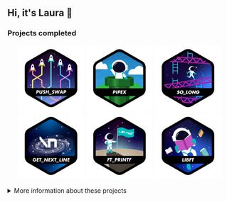 ## Hi, it's Laura 🤙

### Projects completed

<div align="center">
	
<a href="https://github.com/lbengo/42_School/tree/main/Cursus/push_swap">![42 Badge](https://github.com/lbengo/42_School/blob/main/42_badges/push_swapn.png)</a>
<a href="https://github.com/lbengo/42_School/tree/main/Cursus/pipex">![42 Badge](https://github.com/lbengo/42_School/blob/main/42_badges/pipexn.png)</a>
<a href="https://github.com/lbengo/42_School/tree/main/Cursus/so_long">![42 Badge](https://github.com/lbengo/42_School/blob/main/42_badges/so_longn.png)</a>
<a href="https://github.com/lbengo/42_School/tree/main/Cursus/get_next_line">![42 Badge](https://github.com/lbengo/42_School/blob/main/42_badges/get_next_linen.png)</a>
<a href="https://github.com/lbengo/42_School/tree/main/Cursus/ft_printf">![42 Badge](https://github.com/lbengo/42_School/blob/main/42_badges/ft_printfn.png)</a>
<a href="https://github.com/lbengo/42_School/tree/main/Cursus/Libft">![42 Badge](https://github.com/lbengo/42_School/blob/main/42_badges/libftn.png)</a>

</div>

<details>
<summary>More information about these projects</summary>
<table>
    <thead>
        <tr>
            <th align="left">Level</th>
            <th align="left">Project</th>
            <th align="left">Language</th>
            <th align="left">Grade</th>
            <th align="left">Description</th>
        </tr>
    </thead>
    <tbody>
	<tr>
            <td>3</td>
            <td><a href=https://github.com/lbengo/42_School/tree/main/Cursus/philosophers>philosophers</a></td>
            <td>C</td>
            <td>In process</td>
            <td>Solve the dining philosophers problem using only threads and mutexes.</td>
        </tr>
	<tr>
            <td>2</td>
            <td><a href=https://github.com/lbengo/42_School/tree/main/Cursus/push_swap>push_swap</a></td>
            <td>C</td>
            <td>100%</td>
            <td>Sort a list of random integers in the least amount of moves possible.</td>
        </tr>
	<tr>
            <td>2</td>
            <td><a href=https://github.com/lbengo/42_School/tree/main/Cursus/pipex>pipex</a></td>
            <td>C</td>
            <td>125%</td>
            <td>Recreate the shell pipe behavior.</td>
        </tr>
	<tr>
            <td>2</td>
            <td><a href=https://github.com/lbengo/42_School/tree/main/Cursus/so_long>so_long</a></td>
            <td>C</td>
            <td>100%</td>
            <td>Create a graphical program to generate a simple 2D game.</td>
        </tr>
	<tr>
            <td>1</td>
            <td><a href=https://github.com/lbengo/42_School/tree/main/Cursus/get_next_line>get_next_line</a></td>
            <td>C</td>
            <td>105%</td>
            <td>Read a single line from a file descriptor, can be used in a loop.</td>
        </tr>
	<tr>
            <td>1</td>
            <td><a href=https://github.com/lbengo/42_School/tree/main/Cursus/ft_printf>ft_printf</a></td>
            <td>C</td>
            <td>100%</td>
            <td>Recode the standard C library function, printf.</td>
        </tr>
	<tr>
            <td>0</td>
            <td><a href=https://github.com/lbengo/42_School/tree/main/Cursus/Libft>libft</a></td>
            <td>C</td>
            <td>125%</td>
            <td>Create a library of basic C functions.</td>
        </tr>
	</tbody>
<table>
</details>

<!--
**lbengo/lbengo** is a ✨ _special_ ✨ repository because its `README.md` (this file) appears on your GitHub profile.

Here are some ideas to get you started:

- 🔭 I’m currently working on ...
- 🌱 I’m currently learning ...
- 👯 I’m looking to collaborate on ...
- 🤔 I’m looking for help with ...
- 💬 Ask me about ...
- 📫 How to reach me: ...
- 😄 Pronouns: ...
- ⚡ Fun fact: ...
-->
